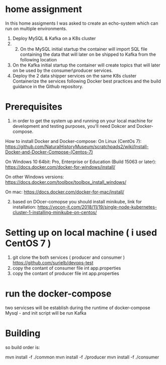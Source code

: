 # home assignment 

In this home assigments I was asked to create an echo-system which can run on  multiple environments.
1.	Deploy MySQL & Kafka on a K8s cluster
2. 2.	On the MySQL initial startup the container will import SQL file containing the data that will later on be shipped to Kafka from the following location
3.	On the Kafka initial startup the container will create topics that will later on be used by the consumer\producer services.
4.	Deploy the 2 data shipper services on the same K8s cluster
 	Containerize the services following Docker best practices and the build guidance in the Github repository. 
  
# Prerequisites

1. in order to get the system up and running on your local machine for development and testing purposes, you'll need Dokcer and Docker-compose.

How to install Docker and Docker-compose: On Linux (CentOs 7): https://github.com/NaturalHistoryMuseum/scratchpads2/wiki/Install-Docker-and-Docker-Compose-(Centos-7)

On Windows 10 64bit: Pro, Enterprise or Education (Build 15063 or later): https://docs.docker.com/docker-for-windows/install/

On other Windows versions: https://docs.docker.com/toolbox/toolbox_install_windows/

On mac: https://docs.docker.com/docker-for-mac/install/

2. based on DOcer-comopse you should install minikube, link for installation:
https://vocon-it.com/2018/11/19/single-node-kubernetes-cluster-1-installing-minikube-on-centos/

# Setting up on local machine ( i used CentOS 7 )

1. git clone the both services ( producer and consumer )
  https://github.com/surielb/devops-test
2. copy the contant of consumer file int app.properties
3. copy the contant of producer file int app.properties

# run the docker-compose

two servicses will be establish during the runtime of docker-compose 
  Mysql - and init script will be run
  Kafka

# Building 
so build order is:

mvn install -f ./common
mvn install -f ./producer
mvn install -f ./consumer


